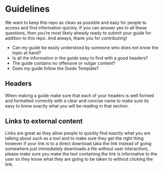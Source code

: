 # Guidelines
We want to keep this repo as clean as possible and easy for people to access and find information quickly. If you can answer yes to all these questions, then you’re most likely already ready to submit your guide for addition to this repo. And always, thank you for contributing!
- Can my guide be easily understood by someone who does not know the topic at hand?
- Is all the information in the guide easy to find with a good headers?
- The guide contains no offensive or vulgar content?
- Does my guide follow the Guide Template?

## Headers
When making a guide make sure that each of your headers is well formed and formatted correctly with a clear and concise name to make sure its easy to know exactly what you will be reading in that section.

## Links to external content
Links are great as they allow people to quickly find exactly what you are talking about such as a tool and to make sure they get the right thing however if your link is to a direct download (aka the link instead of going somewhere just immediately downloads a file without user interaction), please make sure you make the text containing the link is informative to the user so they know what they are going to be taken to without clicking the link.

